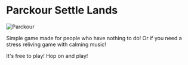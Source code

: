 # Parckour Settle Lands
![Parckour](https://user-images.githubusercontent.com/93094729/173440440-d954977a-0caa-4942-81c9-c90641e5e5f7.png)

Simple game made for people who have nothing
to do! Or if you need a stress reliving game with
calming music! 

It's free to play! Hop on and play!
